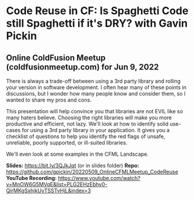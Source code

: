 # Code Reuse in CF: Is Spaghetti Code still Spaghetti if it's DRY? with Gavin Pickin

## Online ColdFusion Meetup (coldfusionmeetup.com) for Jun 9, 2022

There is always a trade-off between using a 3rd party library and rolling your version in software development. I often hear many of these points in discussions, but I wonder how many people know and consider them, so I wanted to share my pros and cons.

This presentation will help convince you that libraries are not EVIL like so many haters believe. Choosing the right libraries will make you more productive and efficient, not lazy. We'll look at how to identify solid use-cases for using a 3rd party library in your application. It gives you a checklist of questions to help you identify the red flags of unsafe, unreliable, poorly supported, or ill-suited libraries.

We'll even look at some examples in the CFML Landscape.

**Slides:** https://bit.ly/3QJkJqt (or in slides folder)
**Repo:** https://github.com/gpickin/20220509_OnlineCFMLMeetup_CodeReuse
**YouTube Recording:** https://www.youtube.com/watch?v=MnOW6G5MVqE&list=PLG2EHzEbhy0-QirMKgSxhjkUyTSSTvHjL&index=3

